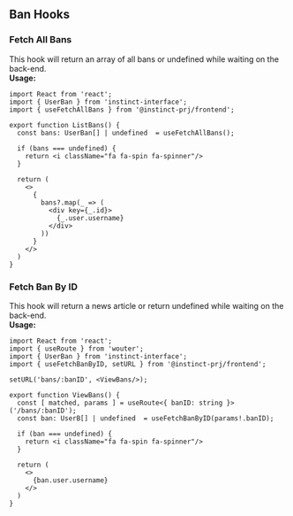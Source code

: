 ## Ban Hooks

### Fetch All Bans
This hook will return an array of all bans or undefined while waiting on the back-end.
<br/>
**Usage:**
```
import React from 'react';
import { UserBan } from 'instinct-interface';
import { useFetchAllBans } from '@instinct-prj/frontend';

export function ListBans() {
  const bans: UserBan[] | undefined  = useFetchAllBans();

  if (bans === undefined) {
    return <i className="fa fa-spin fa-spinner"/>
  }

  return (
    <>
      {
        bans?.map(_ => (
          <div key={_.id}>
            {_.user.username}
          </div>
        ))
      }
    </>
  )
}
```

### Fetch Ban By ID
This hook will return a news article or return undefined while waiting on the back-end.
<br/>
**Usage:**
```
import React from 'react';
import { useRoute } from 'wouter';
import { UserBan } from 'instinct-interface';
import { useFetchBanByID, setURL } from '@instinct-prj/frontend';

setURL('bans/:banID', <ViewBans/>);

export function ViewBans() {
  const [ matched, params ] = useRoute<{ banID: string }>('/bans/:banID');
  const ban: UserB[] | undefined  = useFetchBanByID(params!.banID);

  if (ban === undefined) {
    return <i className="fa fa-spin fa-spinner"/>
  }

  return (
    <>
      {ban.user.username}
    </>
  )
}
```